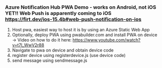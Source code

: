 ### Azure Notification Hub PWA Demo - works on Android, not iOS YET!! Web Push is apparently coming to iOS https://firt.dev/ios-15.4b#web-push-notification-on-ios
1. Host pwa, easiest way to host it is by using an Azure Static Web App
2. Optionally, deploy PWA using pwabuilder.com and install PWA on device -> Video on how to do it here: https://www.youtube.com/watch?v=t7l_WwV2r88
3. Navigate to pwa on device and obtain device code 
4. register device using registerdevice.js (use device code)
5. send message using sendmessage.js
